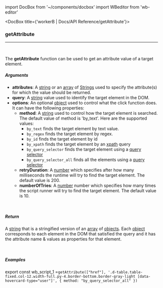 import DocBox from '~/components/docbox'
import WBeditor from 'wb-editor'

<DocBox title={'workerB | Docs/API Reference/getAttribute'}>

### **getAttribute**
<hr/>
<br/>


The **getAttribute** function can be used to get an attribute value of a target element.
<br/>

##### Arguments

-   **attributes**: A [string](https://developer.mozilla.org/docs/Web/JavaScript/Reference/Global_Objects/String) or an [array](https://developer.mozilla.org/docs/Web/JavaScript/Reference/Global_Objects/Array) of [Strings](https://developer.mozilla.org/docs/Web/JavaScript/Reference/Global_Objects/String) used to specify the attribute(s) for which the value should be returned.
-   **query**: A [string](https://developer.mozilla.org/docs/Web/JavaScript/Reference/Global_Objects/String) value used to identify the target element in the DOM.
-   **options**: An optional [object](https://developer.mozilla.org/docs/Web/JavaScript/Reference/Global_Objects/Object) used to control what the click function does. It can have the following properties:
    -   **method**: A [string](https://developer.mozilla.org/docs/Web/JavaScript/Reference/Global_Objects/String) used to control how the target element is searched. The default value of method is 'by_text'. Here are the supported values: 
        -   `by_text` finds the target element by text value.
        -   `by_regex` finds the target element by regex.
        -   `by_id` finds the target element by id
        -   `by_xpath` finds the target element by an [xpath](https://developer.mozilla.org/en-US/docs/Web/XPath) query
        -   `by_query_selector` finds the target element using a [query selector](https://developer.mozilla.org/en-US/docs/Web/API/Document/querySelector)
        -   `by_query_selector_all` finds all the elements using a [query selector](https://developer.mozilla.org/en-US/docs/Web/API/Document/querySelector)        
    -   **retryDuration**: A [number](https://developer.mozilla.org/docs/Web/JavaScript/Reference/Global_Objects/Number) which specifies after how many milliseconds the runtime will try to find the target element. The default value is 200. 
    -   **numberOfTries**: A [number](https://developer.mozilla.org/docs/Web/JavaScript/Reference/Global_Objects/Number) number which specifies how many times the script runner will try to find the target element. The default value is 10.

<br/>

##### Return

A [string](https://developer.mozilla.org/docs/Web/JavaScript/Reference/Global_Objects/String) that is a stringified version of an [array](https://developer.mozilla.org/docs/Web/JavaScript/Reference/Global_Objects/Array) of [objects](https://developer.mozilla.org/docs/Web/JavaScript/Reference/Global_Objects/Object). Each [object](https://developer.mozilla.org/docs/Web/JavaScript/Reference/Global_Objects/Object) corresponds to each element in the DOM that satisfied the query and it has the attribute name & values as properties for that element. 

<br/>

##### Examples

export const wb_script_1 =`getAttribute(["href"], '.d-table.table-fixed.col-12.width-full.py-4.border-bottom.border-gray-light [data-hovercard-type="user"]', {
    method: "by_query_selector_all"
})
`

<WBeditor
    code = {wb_script_1}
    readOnly = {true}
    showShareIcon={false}
    showRunButton={false}
/>

</DocBox>
